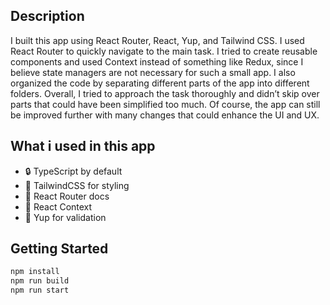 ## Description

I built this app using React Router, React, Yup, and Tailwind CSS.
I used React Router to quickly navigate to the main task.
I tried to create reusable components and used Context instead of something like Redux, since I believe state managers are not necessary for such a small app.
I also organized the code by separating different parts of the app into different folders.
Overall, I tried to approach the task thoroughly and didn’t skip over parts that could have been simplified too much.
Of course, the app can still be improved further with many changes that could enhance the UI and UX.

## What i used in this app

- 🔒 TypeScript by default
- 🎉 TailwindCSS for styling
- 📖 React Router docs
- 📖 React Context
- 📖 Yup for validation

## Getting Started

```bash
npm install
npm run build
npm run start
```
